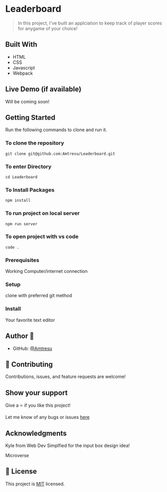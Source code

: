 # Leaderboard

> In this project, I've built an applciation to keep track of player scores for anygame of your choice!


## Built With

- HTML
- CSS
- Javascript
- Webpack

## Live Demo (if available)
Will be coming soon!

 

## Getting Started

Run the following commands to clone and run it.

### To clone the repository

  `git clone git@github.com:Amtresu/Leaderboard.git`

### To enter Directory

`cd Leaderboard`

### To Install Packages

`npm install`

### To run project on local server

`npm run server`

### To open project with vs code 

`code .`

### Prerequisites
Working Computer/internet connection
### Setup
clone with preferred git method
### Install
Your favorite text editor



## Author 👤

- GitHub: [@Amtresu](https://github.com/Amtresu)

## 🤝 Contributing

Contributions, issues, and feature requests are welcome!



## Show your support

Give a ⭐️ if you like this project!

Let me know of any bugs or issues [here](https://github.com/Amtresu/Leaderboard/issues)

## Acknowledgments

Kyle from Web Dev Simplfied for the input box design idea!

Microverse

## 📝 License
This project is [MIT](./LICENSE) licensed.
